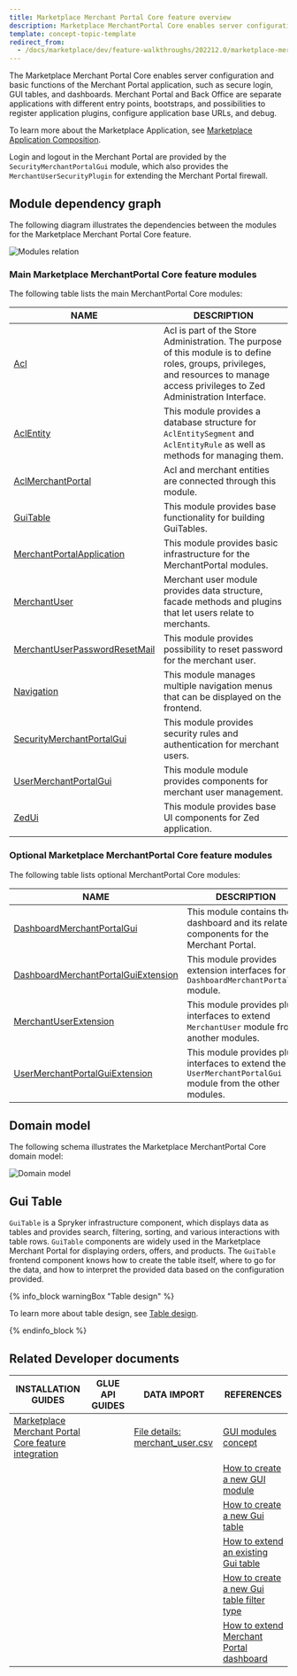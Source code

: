 ```yaml
---
title: Marketplace Merchant Portal Core feature overview
description: Marketplace MerchantPortal Core enables server configuration and the basic functionality of the Merchant Portal such as secure login.
template: concept-topic-template
redirect_from:
  - /docs/marketplace/dev/feature-walkthroughs/202212.0/marketplace-merchant-portal-core-feature-walkthrough/marketplace-merchant-portal-core-feature-walkthrough.html
---
```


The Marketplace Merchant Portal Core enables server configuration and basic functions of the Merchant Portal application, such as secure login, GUI tables, and dashboards. Merchant Portal and Back Office are separate applications with different entry points, bootstraps, and possibilities to register application plugins, configure application base URLs, and debug.



To learn more about the Marketplace Application, see [Marketplace Application Composition](/docs/scos/dev/architecture/marketplace-architecture/marketplace-application-composition.html).


Login and logout in the Merchant Portal are provided by the `SecurityMerchantPortalGui` module, which also provides the `MerchantUserSecurityPlugin` for extending the Merchant Portal firewall.

## Module dependency graph

The following diagram illustrates the dependencies between the modules for the Marketplace Merchant Portal Core feature.

![Modules relation](https://confluence-connect.gliffy.net/embed/image/2e0be237-6e7b-4488-8d4b-811707c14ea0.png?utm_medium=live&utm_source=custom)


### Main Marketplace MerchantPortal Core feature modules

The following table lists the main MerchantPortal Core modules:

| NAME | DESCRIPTION |
| -------------- | ------------------ |
| [Acl](https://github.com/spryker/acl) | Acl is part of the Store Administration. The purpose of this module is to define roles, groups, privileges, and resources to manage access privileges to Zed Administration Interface.   |
| [AclEntity](https://github.com/spryker/acl-entity) | This module provides a database structure for `AclEntitySegment` and `AclEntityRule` as well as methods for managing them.   |
| [AclMerchantPortal](https://github.com/spryker/acl-merchant-portal) | Acl and merchant entities are connected through this module.   |
| [GuiTable](https://github.com/spryker/gui-table) | This module provides base functionality for building GuiTables.    |
| [MerchantPortalApplication](https://github.com/spryker/merchant-portal-application) | This module provides basic infrastructure for the MerchantPortal modules.   |
| [MerchantUser](https://github.com/spryker/merchant-user) | Merchant user module provides data structure, facade methods and plugins that let users relate to merchants.  |
| [MerchantUserPasswordResetMail](https://github.com/spryker/merchant-user-password-reset-mail) | This module provides possibility to reset password for the merchant user.   |
| [Navigation](https://github.com/spryker/navigation) | This module manages multiple navigation menus that can be displayed on the frontend.   |
| [SecurityMerchantPortalGui](https://github.com/spryker/security-merchant-portal-gui) | This module provides security rules and authentication for merchant users.   |
| [UserMerchantPortalGui](https://github.com/spryker/user-merchant-portal-gui) | This module module provides components for merchant user management.    |
| [ZedUi](https://github.com/spryker/zed-ui) | This module provides base UI components for Zed application.   |

### Optional Marketplace MerchantPortal Core feature modules

The following table lists optional MerchantPortal Core modules:

| NAME | DESCRIPTION |
| -------------------- | --------------------- |
| [DashboardMerchantPortalGui](https://github.com/spryker/dashboard-merchant-portal-gui) | This module contains the dashboard and its related components for the Merchant Portal.  |
| [DashboardMerchantPortalGuiExtension](https://github.com/spryker/dashboard-merchant-portal-gui-extension) | This module provides extension interfaces for the `DashboardMerchantPortalGui` module.|
| [MerchantUserExtension](https://github.com/spryker/merchant-user-extension) | This module provides plugin interfaces to extend `MerchantUser` module from another modules.  |
| [UserMerchantPortalGuiExtension](https://github.com/spryker/user-merchant-portal-gui-extension) | This module provides plugin interfaces to extend the `UserMerchantPortalGui` module from the other modules.

## Domain model

The following schema illustrates the Marketplace MerchantPortal Core domain model:

![Domain model](https://confluence-connect.gliffy.net/embed/image/2f5bae0d-8b37-45f5-ad08-06ca5c0c562d.png?utm_medium=live&utm_source=custom)

## Gui Table

`GuiTable` is a Spryker infrastructure component, which displays data as tables and provides search, filtering, sorting, and various interactions with table rows.
`GuiTable` components are widely used in the Marketplace Merchant Portal for displaying orders, offers, and products.
The `GuiTable` frontend component knows how to create the table itself, where to go for the data, and how to interpret the provided data based on the configuration provided.

{% info_block warningBox "Table design" %}

To learn more about table design, see [Table design](/docs/scos/dev/front-end-development/{{page.version}}/marketplace/table-design/table-design.html).

{% endinfo_block %}

## Related Developer documents

|INSTALLATION GUIDES  |GLUE API GUIDES  |DATA IMPORT  | REFERENCES  |
|---------|---------|---------|--------|
| [Marketplace Merchant Portal Core feature integration](/docs/pbc/all/merchant-management/{{page.version}}/marketplace/install-and-upgrade/install-features/install-the-marketplace-merchant-portal-core-feature.html)          |          | [File details: merchant_user.csv](/docs/pbc/all/merchant-management/{{page.version}}/marketplace/import-and-export-data/import-file-details-merchant-user.csv.html)           | [GUI modules concept](/docs/pbc/all/merchant-management/{{page.version}}/marketplace/marketplace-merchant-portal-core-feature-overview/gui-modules.html) |
|        |          |          | [How to create a new GUI module](/docs/pbc/all/merchant-management/{{page.version}}/marketplace/tutorials-and-howtos/create-gui-modules.html)  |
|        |          |          | [How to create a new Gui table](/docs/pbc/all/merchant-management/{{page.version}}/marketplace/tutorials-and-howtos/create-gui-tables.html)  |
|        |          |          | [How to extend an existing Gui table](/docs/pbc/all/merchant-management/{{page.version}}/marketplace/tutorials-and-howtos/extend-gui-tables.html)  |
|        |          |          | [How to create a new Gui table filter type](/docs/pbc/all/merchant-management/{{page.version}}/marketplace/tutorials-and-howtos/create-gui-table-filter-types.html)  |
|        |          |          | [How to extend Merchant Portal dashboard](/docs/pbc/all/merchant-management/{{page.version}}/marketplace/tutorials-and-howtos/extend-merchant-portal-dashboard.html)  |
